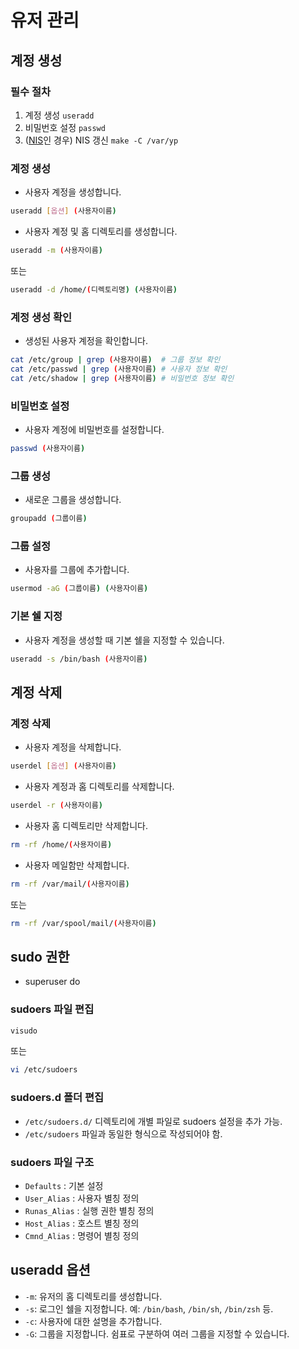 # 유저 관리
## 계정 생성
### 필수 절차
1. 계정 생성 `useradd`
2. 비밀번호 설정 `passwd`
3. ([NIS](../remote/protocol/NIS.md)인 경우) NIS 갱신 `make -C /var/yp`
### 계정 생성
* 사용자 계정을 생성합니다.
```bash
useradd [옵션] (사용자이름)
```
* 사용자 계정 및 홈 디렉토리를 생성합니다.
```bash
useradd -m (사용자이름)
```
또는
```bash
useradd -d /home/(디렉토리명) (사용자이름)
```
### 계정 생성 확인
* 생성된 사용자 계정을 확인합니다.
```bash
cat /etc/group | grep (사용자이름)  # 그룹 정보 확인
cat /etc/passwd | grep (사용자이름) # 사용자 정보 확인
cat /etc/shadow | grep (사용자이름) # 비밀번호 정보 확인
```
### 비밀번호 설정
* 사용자 계정에 비밀번호를 설정합니다.
```bash
passwd (사용자이름)
```
### 그룹 생성
* 새로운 그룹을 생성합니다.
```bash
groupadd (그룹이름)
```
### 그룹 설정
* 사용자를 그룹에 추가합니다.
```bash
usermod -aG (그룹이름) (사용자이름)
```
### 기본 쉘 지정
* 사용자 계정을 생성할 때 기본 쉘을 지정할 수 있습니다.
```bash
useradd -s /bin/bash (사용자이름)
```
## 계정 삭제
### 계정 삭제
* 사용자 계정을 삭제합니다.
```bash
userdel [옵션] (사용자이름)
```
* 사용자 계정과 홈 디렉토리를 삭제합니다.
```bash
userdel -r (사용자이름)
```
* 사용자 홈 디렉토리만 삭제합니다.
```bash
rm -rf /home/(사용자이름)
```
* 사용자 메일함만 삭제합니다.
```bash
rm -rf /var/mail/(사용자이름)
```
또는
```bash
rm -rf /var/spool/mail/(사용자이름)
```
## sudo 권한
* superuser do
### sudoers 파일 편집
```bash
visudo
```
또는
```bash
vi /etc/sudoers
```
### sudoers.d 폴더 편집
* `/etc/sudoers.d/` 디렉토리에 개별 파일로 sudoers 설정을 추가 가능.
* `/etc/sudoers` 파일과 동일한 형식으로 작성되어야 함.
### sudoers 파일 구조
* `Defaults` : 기본 설정
* `User_Alias` : 사용자 별칭 정의
* `Runas_Alias` : 실행 권한 별칭 정의
* `Host_Alias` : 호스트 별칭 정의
* `Cmnd_Alias` : 명령어 별칭 정의
## useradd 옵션
* `-m`: 유저의 홈 디렉토리를 생성합니다.
* `-s`: 로그인 쉘을 지정합니다. 예: `/bin/bash`, `/bin/sh`, `/bin/zsh` 등.
* `-c`: 사용자에 대한 설명을 추가합니다.
* `-G`: 그룹을 지정합니다. 쉼표로 구분하여 여러 그룹을 지정할 수 있습니다.